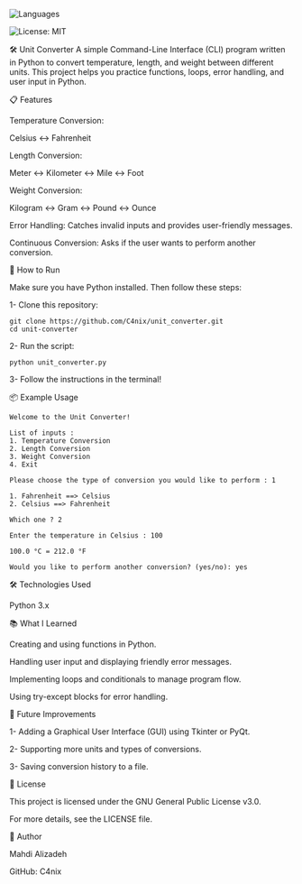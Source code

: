 

![Languages](https://img.shields.io/github/languages/top/C4nix/unit_converter)

![License: MIT](https://img.shields.io/badge/License-MIT-red.svg)


🛠️ Unit Converter
A simple Command-Line Interface (CLI) program written in Python to convert temperature, length, and weight between different units. This project helps you practice functions, loops, error handling, and user input in Python.

📋 Features

Temperature Conversion:

Celsius ↔️ Fahrenheit

Length Conversion:

Meter ↔️ Kilometer ↔️ Mile ↔️ Foot

Weight Conversion:

Kilogram ↔️ Gram ↔️ Pound ↔️ Ounce

Error Handling:
Catches invalid inputs and provides user-friendly messages.

Continuous Conversion:
Asks if the user wants to perform another conversion.

🚀 How to Run

Make sure you have Python installed. Then follow these steps:

1- Clone this repository:

```
git clone https://github.com/C4nix/unit_converter.git
cd unit-converter
```

2- Run the script:

```
python unit_converter.py
```

3- Follow the instructions in the terminal!

📦 Example Usage

```
Welcome to the Unit Converter!

List of inputs : 
1. Temperature Conversion
2. Length Conversion
3. Weight Conversion
4. Exit

Please choose the type of conversion you would like to perform : 1

1. Fahrenheit ==> Celsius
2. Celsius ==> Fahrenheit
 
Which one ? 2

Enter the temperature in Celsius : 100

100.0 °C = 212.0 °F

Would you like to perform another conversion? (yes/no): yes
```



🛠️ Technologies Used

Python 3.x

📚 What I Learned

Creating and using functions in Python.

Handling user input and displaying friendly error messages.

Implementing loops and conditionals to manage program flow.

Using try-except blocks for error handling.

🌟 Future Improvements

1- Adding a Graphical User Interface (GUI) using Tkinter or PyQt.

2- Supporting more units and types of conversions.

3- Saving conversion history to a file.


📜 License

This project is licensed under the GNU General Public License v3.0.

For more details, see the LICENSE file.

👤 Author

Mahdi Alizadeh

GitHub: C4nix
